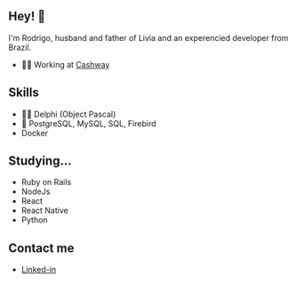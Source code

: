 ## Hey! 👋
I'm Rodrigo, husband and father of Livia and an experencied developer from Brazil.

- 👨‍💻 Working at [Cashway](https://cashway.io/) 

## Skills
- 👨‍💻 Delphi (Object Pascal)
- 💽 PostgreSQL, MySQL, SQL, Firebird
- Docker

## Studying...
- Ruby on Rails
- NodeJs
- React
- React Native
- Python

## Contact me
- [Linked-in](https://www.linkedin.com/in/rodrigohassel/)
